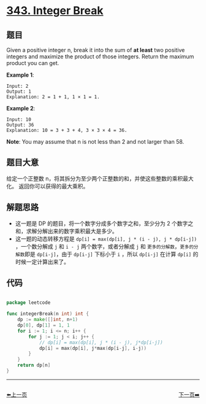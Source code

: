 # [343. Integer Break](https://leetcode.com/problems/integer-break/)


## 题目

Given a positive integer n, break it into the sum of **at least** two positive integers and maximize the product of those integers. Return the maximum product you can get.

**Example 1**:

    Input: 2
    Output: 1
    Explanation: 2 = 1 + 1, 1 × 1 = 1.

**Example 2**:

    Input: 10
    Output: 36
    Explanation: 10 = 3 + 3 + 4, 3 × 3 × 4 = 36.

**Note**: You may assume that n is not less than 2 and not larger than 58.


## 题目大意

给定一个正整数 n，将其拆分为至少两个正整数的和，并使这些整数的乘积最大化。 返回你可以获得的最大乘积。


## 解题思路

- 这一题是 DP 的题目，将一个数字分成多个数字之和，至少分为 2 个数字之和，求解分解出来的数字乘积最大是多少。
- 这一题的动态转移方程是 `dp[i] = max(dp[i], j * (i - j), j * dp[i-j])` ，一个数分解成 `j` 和 `i - j` 两个数字，或者分解成 `j` 和 `更多的分解数`，`更多的分解数`即是 `dp[i-j]`，由于 `dp[i-j]` 下标小于 `i` ，所以 `dp[i-j]` 在计算 `dp[i]` 的时候一定计算出来了。



## 代码

```go

package leetcode

func integerBreak(n int) int {
	dp := make([]int, n+1)
	dp[0], dp[1] = 1, 1
	for i := 1; i <= n; i++ {
		for j := 1; j < i; j++ {
			// dp[i] = max(dp[i], j * (i - j), j*dp[i-j])
			dp[i] = max(dp[i], j*max(dp[i-j], i-j))
		}
	}
	return dp[n]
}

```


----------------------------------------------
<div style="display: flex;justify-content: space-between;align-items: center;">
<p><a href="https://books.halfrost.com/leetcode/ChapterFour/0342.Power-of-Four/">⬅️上一页</a></p>
<p><a href="https://books.halfrost.com/leetcode/ChapterFour/0344.Reverse-String/">下一页➡️</a></p>
</div>
